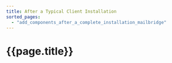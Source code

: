 ```yaml
---
title: After a Typical Client Installation
sorted_pages:
  - "add_components_after_a_complete_installation_mailbridge"
---
```

# {{page.title}}
